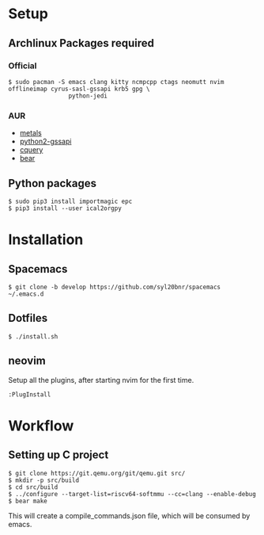 # Setup
## Archlinux Packages required

### Official

```
$ sudo pacman -S emacs clang kitty ncmpcpp ctags neomutt nvim offlineimap cyrus-sasl-gssapi krb5 gpg \
                 python-jedi
```

### AUR

   - [metals](https://aur.archlinux.org/packages/metals/)
   - [python2-gssapi](https://aur.archlinux.org/packages/python2-gssapi/)
   - [cquery](https://aur.archlinux.org/packages/cquery/)
   - [bear](https://aur.archlinux.org/packages/bear/)

## Python packages

```
$ sudo pip3 install importmagic epc 
$ pip3 install --user ical2orgpy
```

# Installation 
## Spacemacs
```
$ git clone -b develop https://github.com/syl20bnr/spacemacs ~/.emacs.d
```

## Dotfiles

```
$ ./install.sh
```

## neovim
Setup all the plugins, after starting nvim for the first time.
```
:PlugInstall
```

# Workflow

## Setting up C project

```
$ git clone https://git.qemu.org/git/qemu.git src/
$ mkdir -p src/build
$ cd src/build
$ ../configure --target-list=riscv64-softmmu --cc=clang --enable-debug
$ bear make
```
This will create a compile_commands.json file, which will be consumed by emacs.
